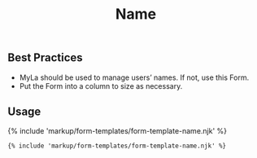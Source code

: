 ﻿---
title: Name
summary: The Name Form allows the user to input their name.
tags: form-templates
layout: docs/guide
eleventyNavigation:
  key: Name
  parent: Form Templates
  order: 5
  excerpt: The Name Form allows the user to input their name.
  img: /img/illustrations/illus-name.svg
---

## Best Practices

- MyLa should be used to manage users’ names. If not, use this Form.
- Put the Form into a column to size as necessary.

## Usage

{% include 'markup/form-templates/form-template-name.njk' %}

``` html
{% include 'markup/form-templates/form-template-name.njk' %}
```
